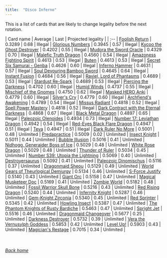 ```yaml
---
title:  "Disco Inferno"
---
```


This is a list of cards that are likely to change legality before the next rotation.

| Card name | Average | Last | Projected legality |
| :-- |
[Foolish Return](https://db.ygoprodeck.com/card/?search=Foolish%20Return) | 0.3289 | 0.68 | Illegal |
[Glorious Numbers](https://db.ygoprodeck.com/card/?search=Glorious%20Numbers) | 0.3945 | 0.57 | Illegal |
[Kycoo the Ghost Destroyer](https://db.ygoprodeck.com/card/?search=Kycoo%20the%20Ghost%20Destroyer) | 0.4202 | 0.55 | Illegal |
[Mudora the Sword Oracle](https://db.ygoprodeck.com/card/?search=Mudora%20the%20Sword%20Oracle) | 0.4329 | 0.70 | Illegal |
[Malefic Truth Dragon](https://db.ygoprodeck.com/card/?search=Malefic%20Truth%20Dragon) | 0.4560 | 0.54 | Illegal |
[Amazoness Fighting Spirit](https://db.ygoprodeck.com/card/?search=Amazoness%20Fighting%20Spirit) | 0.4613 | 0.53 | Illegal |
[Buten](https://db.ygoprodeck.com/card/?search=Buten) | 0.4613 | 0.53 | Illegal |
[Secret Six Samurai - Genba](https://db.ygoprodeck.com/card/?search=Secret%20Six%20Samurai%20-%20Genba) | 0.4626 | 0.60 | Illegal |
[Inferno Hammer](https://db.ygoprodeck.com/card/?search=Inferno%20Hammer) | 0.4631 | 0.57 | Illegal |
[Soul Devouring Bamboo Sword](https://db.ygoprodeck.com/card/?search=Soul%20Devouring%20Bamboo%20Sword) | 0.4645 | 0.64 | Illegal |
[Instant Fusion](https://db.ygoprodeck.com/card/?search=Instant%20Fusion) | 0.4684 | 0.56 | Illegal |
[Raviel, Lord of Phantasms](https://db.ygoprodeck.com/card/?search=Raviel,%20Lord%20of%20Phantasms) | 0.4689 | 0.53 | Illegal |
[Stardust Re-Spark](https://db.ygoprodeck.com/card/?search=Stardust%20Re-Spark) | 0.4689 | 0.53 | Illegal |
[Piercing the Darkness](https://db.ygoprodeck.com/card/?search=Piercing%20the%20Darkness) | 0.4702 | 0.60 | Illegal |
[Humid Winds](https://db.ygoprodeck.com/card/?search=Humid%20Winds) | 0.4737 | 0.55 | Illegal |
[Mischief of the Gnomes](https://db.ygoprodeck.com/card/?search=Mischief%20of%20the%20Gnomes) | 0.4750 | 0.62 | Illegal |
[Masked HERO Anki](https://db.ygoprodeck.com/card/?search=Masked%20HERO%20Anki) | 0.4779 | 0.60 | Illegal |
[Silver's Cry](https://db.ygoprodeck.com/card/?search=Silver's%20Cry) | 0.4779 | 0.60 | Illegal |
[Archfiend's Awakening](https://db.ygoprodeck.com/card/?search=Archfiend's%20Awakening) | 0.4789 | 0.54 | Illegal |
[Missus Radiant](https://db.ygoprodeck.com/card/?search=Missus%20Radiant) | 0.4818 | 0.52 | Illegal |
[Spell Power Mastery](https://db.ygoprodeck.com/card/?search=Spell%20Power%20Mastery) | 0.4818 | 0.52 | Illegal |
[Dark Contract with the Eternal Darkness](https://db.ygoprodeck.com/card/?search=Dark%20Contract%20with%20the%20Eternal%20Darkness) | 0.4868 | 0.67 | Illegal |
[Black Metal Dragon](https://db.ygoprodeck.com/card/?search=Black%20Metal%20Dragon) | 0.4897 | 0.65 | Illegal |
[Paleozoic Olenoides](https://db.ygoprodeck.com/card/?search=Paleozoic%20Olenoides) | 0.4934 | 0.73 | Illegal |
[Number 17: Leviathan Dragon](https://db.ygoprodeck.com/card/?search=Number%2017:%20Leviathan%20Dragon) | 0.4942 | 0.54 | Illegal |
[Red-Eyes Black Flare Dragon](https://db.ygoprodeck.com/card/?search=Red-Eyes%20Black%20Flare%20Dragon) | 0.4947 | 0.51 | Illegal |
[Teva](https://db.ygoprodeck.com/card/?search=Teva) | 0.4947 | 0.51 | Illegal |
[Dark Ruler No More](https://db.ygoprodeck.com/card/?search=Dark%20Ruler%20No%20More) | 0.5001 | 0.48 | Unlimited |
[Predapractice](https://db.ygoprodeck.com/card/?search=Predapractice) | 0.5009 | 0.02 | Unlimited |
[Insect Knight](https://db.ygoprodeck.com/card/?search=Insect%20Knight) | 0.5011 | 0.44 | Unlimited |
[Bubble Illusion](https://db.ygoprodeck.com/card/?search=Bubble%20Illusion) | 0.5016 | 0.41 | Unlimited |
[Nidhogg, Generaider Boss of Ice](https://db.ygoprodeck.com/card/?search=Nidhogg,%20Generaider%20Boss%20of%20Ice) | 0.5029 | 0.48 | Unlimited |
[White Rose Dragon](https://db.ygoprodeck.com/card/?search=White%20Rose%20Dragon) | 0.5029 | 0.48 | Unlimited |
[Thunder of Ruler](https://db.ygoprodeck.com/card/?search=Thunder%20of%20Ruler) | 0.5034 | 0.45 | Unlimited |
[Number S39: Utopia the Lightning](https://db.ygoprodeck.com/card/?search=Number%20S39:%20Utopia%20the%20Lightning) | 0.5069 | 0.40 | Unlimited |
[Destroyersaurus](https://db.ygoprodeck.com/card/?search=Destroyersaurus) | 0.5092 | 0.41 | Unlimited |
[Paleozoic Dinomischus](https://db.ygoprodeck.com/card/?search=Paleozoic%20Dinomischus) | 0.5116 | 0.37 | Unlimited |
[Dragonmaid Sheou](https://db.ygoprodeck.com/card/?search=Dragonmaid%20Sheou) | 0.5129 | 0.49 | Unlimited |
[World Gears of Theurlogical Demiurgy](https://db.ygoprodeck.com/card/?search=World%20Gears%20of%20Theurlogical%20Demiurgy) | 0.5134 | 0.46 | Unlimited |
[S-Force Justify](https://db.ygoprodeck.com/card/?search=S-Force%20Justify) | 0.5140 | 0.43 | Unlimited |
[Giant Orc](https://db.ygoprodeck.com/card/?search=Giant%20Orc) | 0.5158 | 0.47 | Unlimited |
[Magical Musketeer Doc](https://db.ygoprodeck.com/card/?search=Magical%20Musketeer%20Doc) | 0.5169 | 0.41 | Unlimited |
[Zombie World](https://db.ygoprodeck.com/card/?search=Zombie%20World) | 0.5182 | 0.48 | Unlimited |
[Fossil Warrior Skull Bone](https://db.ygoprodeck.com/card/?search=Fossil%20Warrior%20Skull%20Bone) | 0.5216 | 0.43 | Unlimited |
[Red Rising Dragon](https://db.ygoprodeck.com/card/?search=Red%20Rising%20Dragon) | 0.5240 | 0.44 | Unlimited |
[Infernity Knight](https://db.ygoprodeck.com/card/?search=Infernity%20Knight) | 0.5287 | 0.46 | Unlimited |
[Gem-Knight Zirconia](https://db.ygoprodeck.com/card/?search=Gem-Knight%20Zirconia) | 0.5340 | 0.45 | Unlimited |
[Red Sprinter](https://db.ygoprodeck.com/card/?search=Red%20Sprinter) | 0.5345 | 0.42 | Unlimited |
[Howling Insect](https://db.ygoprodeck.com/card/?search=Howling%20Insect) | 0.5387 | 0.47 | Unlimited |
[The Phantom Knights of Rusty Bardiche](https://db.ygoprodeck.com/card/?search=The%20Phantom%20Knights%20of%20Rusty%20Bardiche) | 0.5463 | 0.47 | Unlimited |
[Spright Jet](https://db.ygoprodeck.com/card/?search=Spright%20Jet) | 0.5516 | 0.46 | Unlimited |
[Dragonmaid Changeover](https://db.ygoprodeck.com/card/?search=Dragonmaid%20Changeover) | 0.5677 | 0.25 | Unlimited |
[Darkness Destroyer](https://db.ygoprodeck.com/card/?search=Darkness%20Destroyer) | 0.5732 | 0.39 | Unlimited |
[Vera the Vernusylph Goddess](https://db.ygoprodeck.com/card/?search=Vera%20the%20Vernusylph%20Goddess) | 0.5853 | 0.42 | Unlimited |
[Level Up!](https://db.ygoprodeck.com/card/?search=Level%20Up!) | 0.5903 | 0.43 | Unlimited |
[Magician's Restage](https://db.ygoprodeck.com/card/?search=Magician's%20Restage) | 0.7015 | 0.34 | Unlimited |

<br>

###### [Back home](index)